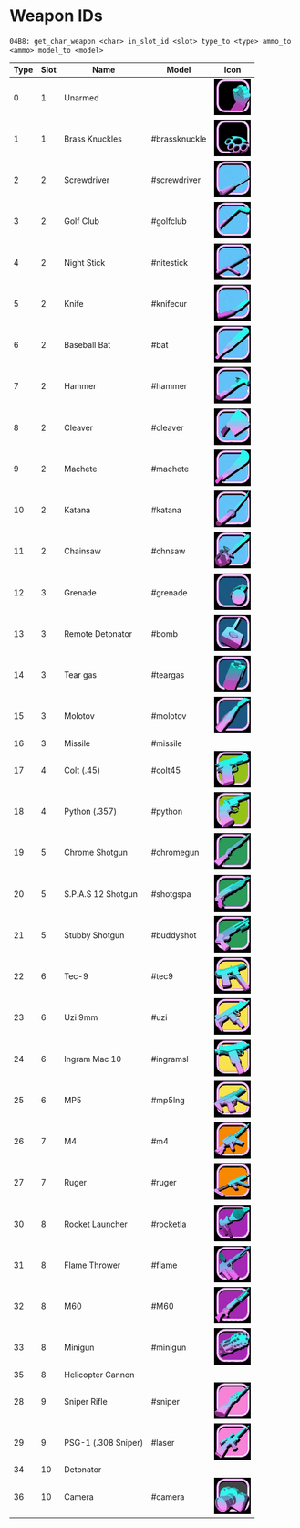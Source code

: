 # Weapon IDs

```
04B8: get_char_weapon <char> in_slot_id <slot> type_to <type> ammo_to <ammo> model_to <model> 
```

| Type | Slot | Name                | Model         | Icon                                          |
| ---- | ---- | ------------------- | ------------- | --------------------------------------------- |
| 0    | 1    | Unarmed             |               | ![](../../.gitbook/assets/fist.gif)           |
| 1    | 1    | Brass Knuckles      | #brassknuckle | ![](../../.gitbook/assets/brassknuckle.gif)   |
| 2    | 2    | Screwdriver         | #screwdriver  | ![](../../.gitbook/assets/screwdriver.gif)    |
| 3    | 2    | Golf Club           | #golfclub     | ![](../../.gitbook/assets/golfclub.gif)       |
| 4    | 2    | Night Stick         | #nitestick    | ![](../../.gitbook/assets/nitestick.gif)      |
| 5    | 2    | Knife               | #knifecur     | ![](../../.gitbook/assets/knifecur.gif)       |
| 6    | 2    | Baseball Bat        | #bat          | ![](../../.gitbook/assets/bat.gif)            |
| 7    | 2    | Hammer              | #hammer       | ![](../../.gitbook/assets/hammer.gif)         |
| 8    | 2    | Cleaver             | #cleaver      | ![](../../.gitbook/assets/cleaver.gif)        |
| 9    | 2    | Machete             | #machete      | ![](../../.gitbook/assets/machete.gif)        |
| 10   | 2    | Katana              | #katana       | ![](../../.gitbook/assets/katana.gif)         |
| 11   | 2    | Chainsaw            | #chnsaw       | ![](../../.gitbook/assets/chnsaw.gif)         |
| 12   | 3    | Grenade             | #grenade      | ![](../../.gitbook/assets/grenade.gif)        |
| 13   | 3    | Remote Detonator    | #bomb         | ![](../../.gitbook/assets/bomb.gif)           |
| 14   | 3    | Tear gas            | #teargas      | ![](../../.gitbook/assets/teargas.gif)        |
| 15   | 3    | Molotov             | #molotov      | ![](../../.gitbook/assets/molotov.gif)        |
| 16   | 3    | Missile             | #missile      |                                               |
| 17   | 4    | Colt (.45)          | #colt45       | ![](../../.gitbook/assets/colt45.gif)         |
| 18   | 4    | Python (.357)       | #python       | ![](../../.gitbook/assets/python.gif)         |
| 19   | 5    | Chrome Shotgun      | #chromegun    | ![](../../.gitbook/assets/chromegun.gif)      |
| 20   | 5    | S.P.A.S 12 Shotgun  | #shotgspa     | ![](<../../.gitbook/assets/shotgspa (1).gif>) |
| 21   | 5    | Stubby Shotgun      | #buddyshot    | ![](../../.gitbook/assets/buddyshot.gif)      |
| 22   | 6    | Tec-9               | #tec9         | ![](../../.gitbook/assets/tec9.gif)           |
| 23   | 6    | Uzi 9mm             | #uzi          | ![](../../.gitbook/assets/uzi.gif)            |
| 24   | 6    | Ingram Mac 10       | #ingramsl     | ![](../../.gitbook/assets/ingramsl.gif)       |
| 25   | 6    | MP5                 | #mp5lng       | ![](../../.gitbook/assets/mp5lng.gif)         |
| 26   | 7    | M4                  | #m4           | ![](../../.gitbook/assets/m4.gif)             |
| 27   | 7    | Ruger               | #ruger        | ![](../../.gitbook/assets/ruger.gif)          |
| 30   | 8    | Rocket Launcher     | #rocketla     | ![](../../.gitbook/assets/rocketla.gif)       |
| 31   | 8    | Flame Thrower       | #flame        | ![](../../.gitbook/assets/flame.gif)          |
| 32   | 8    | M60                 | #M60          | ![](../../.gitbook/assets/m60.gif)            |
| 33   | 8    | Minigun             | #minigun      | ![](../../.gitbook/assets/minigun.gif)        |
| 35   | 8    | Helicopter Cannon   |               |                                               |
| 28   | 9    | Sniper Rifle        | #sniper       | ![](../../.gitbook/assets/sniper.gif)         |
| 29   | 9    | PSG-1 (.308 Sniper) | #laser        | ![](../../.gitbook/assets/laser.gif)          |
| 34   | 10   | Detonator           |               |                                               |
| 36   | 10   | Camera              | #camera       | ![](../../.gitbook/assets/camera.gif)         |
